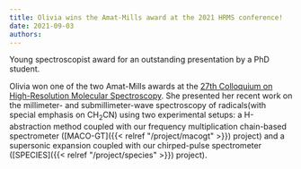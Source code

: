 ```yaml
---
title: Olivia wins the Amat-Mills award at the 2021 HRMS conference!
date: 2021-09-03
authors: 
---
```


Young spectroscopist award for an outstanding presentation by a PhD student.

<!--more-->


Olivia won one of the two Amat-Mills awards at the [27th Colloquium on High-Resolution Molecular Spectroscopy](https://hrms21.scg.ch/). She presented her recent work on the millimeter- and submillimeter-wave spectroscopy of radicals(with special emphasis on CH<sub>2</sub>CN) using two experimental setups: a H-abstraction method coupled with our frequency multiplication chain-based spectrometer ([MACO-GT]({{< relref "/project/macogt" >}}) project) and a supersonic expansion coupled with our chirped-pulse spectrometer ([SPECIES]({{< relref "/project/species" >}}) project).

